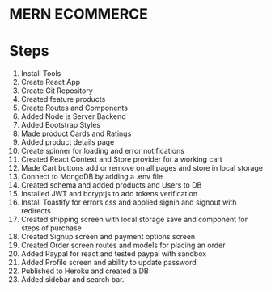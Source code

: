 # MERN ECOMMERCE

# Steps

1. Install Tools
2. Create React App
3. Create Git Repository
4. Created feature products
5. Create Routes and Components
6. Added Node js Server Backend
7. Added Bootstrap Styles
8. Made product Cards and Ratings
9. Added product details page
10. Create spinner for loading and error notifications
11. Created React Context and Store provider for a working cart
12. Made Cart buttons add or remove on all pages and store in local storage
13. Connect to MongoDB by adding a .env file
14. Created schema and added products and Users to DB
15. Installed JWT and bcryptjs to add tokens verification
16. Install Toastify for errors css and applied signin and signout with redirects
17. Created shipping screen with local storage save and component for steps of purchase
18. Created Signup screen and payment options screen
19. Created Order screen routes and models for placing an order
20. Added Paypal for react and tested paypal with sandbox
21. Added Profile screen and ability to update password
22. Published to Heroku and created a DB
23. Added sidebar and search bar.